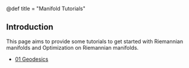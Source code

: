 @def title = "Manifold Tutorials"

## Introduction

This page aims to provide some tutorials to get started with Riemannian manifolds and
Optimization on Riemannian manifolds.

* [01 Geodesics](01-geodesics/)